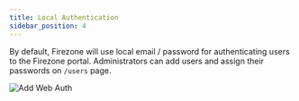 ```yaml
---
title: Local Authentication
sidebar_position: 4
---
```


By default, Firezone will use local email / password for authenticating users to
the Firezone portal. Administrators can add users and assign their passwords on
`/users` page.

![Add Web Auth](https://user-images.githubusercontent.com/52545545/160450817-26406854-285c-4977-aa69-033eee2cfa57.png)
